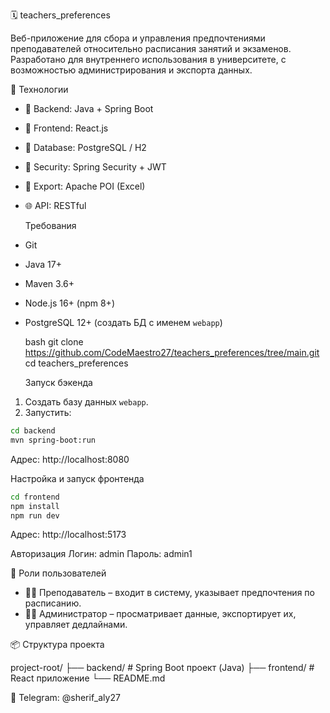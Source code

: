 
🗓️ teachers_preferences

Веб-приложение для сбора и управления предпочтениями преподавателей относительно расписания занятий и экзаменов. Разработано для внутреннего использования в университете, с возможностью администрирования и экспорта данных.

 🚀 Технологии

- 🧠 Backend: Java + Spring Boot
- 🎨 Frontend: React.js
- 💾 Database: PostgreSQL / H2
- 🔐 Security: Spring Security + JWT 
- 🧾 Export: Apache POI (Excel)
- 🌐 API: RESTful
  
  Требования

- Git
- Java 17+
- Maven 3.6+
- Node.js 16+ (npm 8+)
- PostgreSQL 12+ (создать БД с именем `webapp`)

  bash
  git clone https://github.com/CodeMaestro27/teachers_preferences/tree/main.git
   cd teachers_preferences
   
   Запуск бэкенда

1. Создать базу данных `webapp`.
2. Запустить:
```bash
cd backend
mvn spring-boot:run
```
Адрес: http://localhost:8080


Настройка и запуск фронтенда

```bash
cd frontend
npm install
npm run dev
```
Адрес: http://localhost:5173


Авторизация
Логин: admin 
Пароль: admin1

   
   
  👥 Роли пользователей

- 👨‍🏫 Преподаватель – входит в систему, указывает предпочтения по расписанию.
- 🧑‍💼 Администратор – просматривает данные, экспортирует их, управляет дедлайнами.

 📦 Структура проекта

project-root/
├── backend/ # Spring Boot проект (Java)
├── frontend/ # React приложение
└── README.md






💬 Telegram: @sherif_aly27



